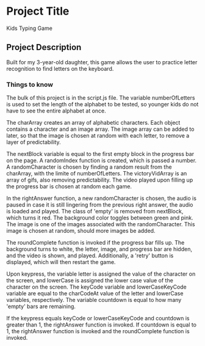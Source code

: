 # Project Title

Kids Typing Game

## Project Description

Built for my 3-year-old daughter, this game allows the user to practice letter recognition to find letters on the keyboard.

### Things to know

The bulk of this project is in the script.js file. The variable numberOfLetters is used to set the length of the alphabet to be tested, so younger kids do not have to see the entire alphabet at once.

The charArray creates an array of alphabetic characters. Each object contains a character and an image array. The image array can be added to later, so that the image is chosen at random with each letter, to remove a layer of predictability.

The nextBlock variable is equal to the first empty block in the progress bar on the page. A randomIndex function is created, which is passed a number. A randomCharacter is chosen by finding a random result from the charArray, with the limite of numberOfLetters. The victoryVidArray is an array of gifs, also removing predictability. The video played upon filling up the progress bar is chosen at random each game.

In the rightAnswer function, a new randomCharacter is chosen, the audio is paused in case it is still lingering from the previous right answer, the audio is loaded and played. The class of 'empty' is removed from nextBlock, which turns it red. The background color toggles between green and pink. The image is one of the images associated with the randomCharacter. This image is chosen at random, should more images be added.

The roundComplete function is invoked if the progress bar fills up. The background turns to white, the letter, image, and progress bar are hidden, and the video is shown, and played. Additionally, a 'retry' button is displayed, which will then restart the game.

Upon keypress, the variable letter is assigned the value of the character on the screen, and lowerCase is assigned the lower case value of the character on the screen. The keyCode variable and lowerCaseKeyCode variable are equal to the charCodeAt value of the letter and lowerCase variables, respectively. The variable countdown is equal to how many 'empty' bars are remaining.

If the keypress equals keyCode or lowerCaseKeyCode and countdown is greater than 1, the rightAnswer function is invoked. If countdown is equal to 1, the rightAnswer function is invoked and the roundComplete function is invoked. 
